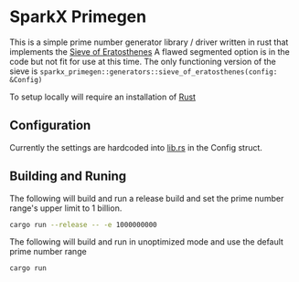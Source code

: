 # SparkX Primegen
This is a simple prime number generator library / driver written in rust that implements the [Sieve of Eratosthenes](https://en.wikipedia.org/wiki/Sieve_of_Eratosthenes)
A flawed segmented option is in the code but not fit for use at this time. The only functioning version of the sieve is `sparkx_primegen::generators::sieve_of_eratosthenes(config: &Config)`

To setup locally will require an installation of [Rust](https://www.rust-lang.org/)

## Configuration
Currently the settings are hardcoded into [lib.rs](./src/lib.rs) in the Config struct.

## Building and Runing

The following will build and run a release build and set the prime number range's upper limit to 1 billion.
```bash
cargo run --release -- -e 1000000000
```

The following will build and run in unoptimized mode and use the default prime number range
```bash
cargo run
```
